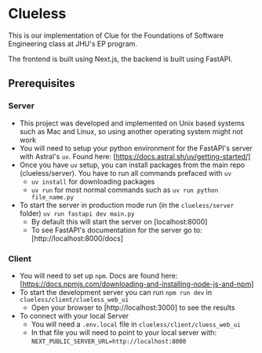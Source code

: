 # Clueless

This is our implementation of Clue for the Foundations of Software Engineering class at JHU's EP program.

The frontend is built using Next.js, the backend is built using FastAPI.

## Prerequisites

### Server
- This project was developed and implemented on Unix based systems such as Mac and Linux, so using another operating system might not work
- You will need to setup your python environment for the FastAPI's server with Astral's `uv`. Found here: [https://docs.astral.sh/uv/getting-started/]
- Once you have `uv` setup, you can install packages from the main repo (clueless/server). You have to run all commands prefaced with `uv`
  - `uv install` for downloading packages
  - `uv run` for most normal commands such as `uv run python file_name.py`
- To start the server in production mode run (in the `clueless/server` folder) `uv run fastapi dev main.py`
  - By default this will start the server on [localhost:8000]
  - To see FastAPI's documentation for the server go to: [http://localhost:8000/docs]

### Client
- You will need to set up `npm`. Docs are found here: [https://docs.npmjs.com/downloading-and-installing-node-js-and-npm]
- To start the development server you can run `npm run dev` in `clueless/client/clueless_web_ui`
  - Open your browser to [http://localhost:3000] to see the results
- To connect with your local Server
  - You will need a `.env.local` file in `clueless/client/cluess_web_ui`
  - In that file you will need to point to your local server with: `NEXT_PUBLIC_SERVER_URL=http://localhost:8000`
